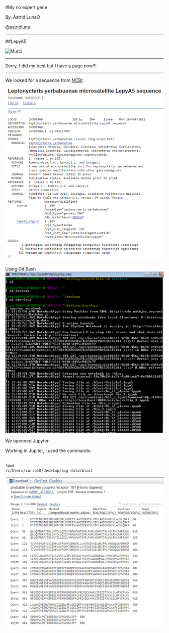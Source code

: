 #My no expert gene

By. Astrid LunaO

[@astridluna](https://github.com/astridluna)

---
##LepyA5


![Murci](http://blogs.ciencia.unam.mx/lahuella/files/2014/11/Bego1.jpg)

---


Sorry, I did my best but I have a page now!!!

---

We looked for a sequence from [NCBI](http://www.ncbi.nlm.nih.gov/nuccore/JN598900.1):

![pic3](pic3.png)

Using Git Bash
![pic](pic4.png)

We openned Jupyter

Working in Jupiter, I used the commands:

```

!pwd
/c/Users/curso10/desktop/big-data/blast
```


![pic](pic.jpg)

